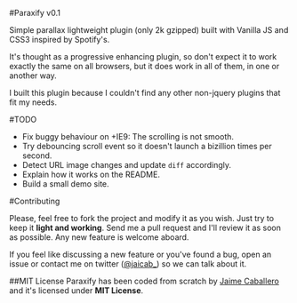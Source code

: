#Paraxify v0.1

Simple parallax lightweight plugin (only 2k gzipped) built with Vanilla JS and CSS3 inspired by Spotify's. 

It's thought as a progressive enhancing plugin, so don't expect it to work exactly the same on all browsers, but it does work in all of them, in one or another way.

I built this plugin because I couldn't find any other non-jquery plugins that fit my needs. 



#TODO

- Fix buggy behaviour on +IE9: The scrolling is not smooth.
- Try debouncing scroll event so it doesn't launch a bizillion times per second.
- Detect URL image changes and update `diff` accordingly.
- Explain how it works on the README.
- Build a small demo site.



#Contributing

Please, feel free to fork the project and modify it as you wish. Just try to keep it __light and working__. Send me a pull request and I'll review it as soon as possible. Any new feature is welcome aboard.

If you feel like discussing a new feature or you've found a bug, open an issue or contact me on twitter ([@jaicab_](http://twitter.com/jaicab_)) so we can talk about it.



##MIT License
Paraxify has been coded from scratch by [Jaime Caballero](http://jaicab.com) and it's licensed under **MIT License**.